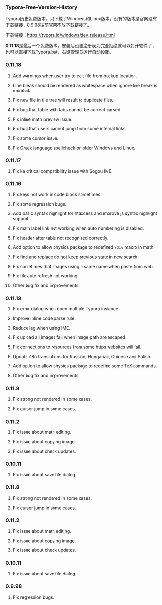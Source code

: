 ### Typora-Free-Version-History
Typora历史免费版本，只下载了Windows和Linux版本，没有的版本是官网没有下载链接，0.9.98往前官网不放下载链接了。

下载链接：https://typora.io/windows/dev_release.html

**0.11.18**是最后一个免费版本，安装后设置注册表为完全拒绝就可以打开软件了，也可以直接下载Typora.bat，右键管理员运行自动设置。

### 0.11.18
1. Add warnings when user try to edit file from backup location.

2. Line break should be rendered as whitespace when ignore line break is enabled.

3. Fix new file in tile tree will result to duplicate files.

4. Fix bug that table with tabs cannot be correct parsed.

5. Fix inline math preview issue.

6. Fix bug that users cannot jump from some internal links.

7. Fix some cursor issue.

8. Fix Greek language spellcheck on older Windows and Linux.


### 0.11.17
1. Fix ka critical compatibility issue with Sogou IME.


### 0.11.16
1. Fix keys not work in code block sometimes.

2. Fix some regression bugs.

3. Add basic syntax highlight for htaccess and improve js syntax highlight support.

4. Fix math label link not working when auto numbering is disabled.

5. Fix header after table not recognized correctly.

6. Add option to allow physics package to redefined `\div` macro in math.

7. Fix find and replace do not keep previous state in new search.

8. Fix sometimes that images using a same name when paste from web.

9. Fix file auto refresh not working.

10. Other bug fix and improvements.


### 0.11.13
1. Fix error dialog when open multiple Typora instance.

2. Improve inline code parse rule.

3. Reduce lag when using IME.

4. Fix upload all images fail when image path are escaped.

5. Fix connections to resources from some https websites will fail.

6. Update i18n translations for Russian, Hungarian, Chinese and Polish.

7. Add option to allow physics package to redefine some TeX commands.

8. Other bug fix and improvements.


### 0.11.8
1. Fix strong not rendered in some cases.

2. Fix cursor jump in some cases.


### 0.11.2
1. Fix issue about math editing.

2. Fix issue about copying image.

3. Fix issue about check updates.


### 0.10.11
1. Fix issue about save file dialog.


### 0.11.8
1. Fix strong not rendered in some cases.

2. Fix cursor jump in some cases.


### 0.11.2
1. Fix issue about math editing.

2. Fix issue about copying image.

3. Fix issue about check updates.


### 0.10.11
1. Fix issue about save file dialog.


### 0.9.98
1. Fix regression bugs.

